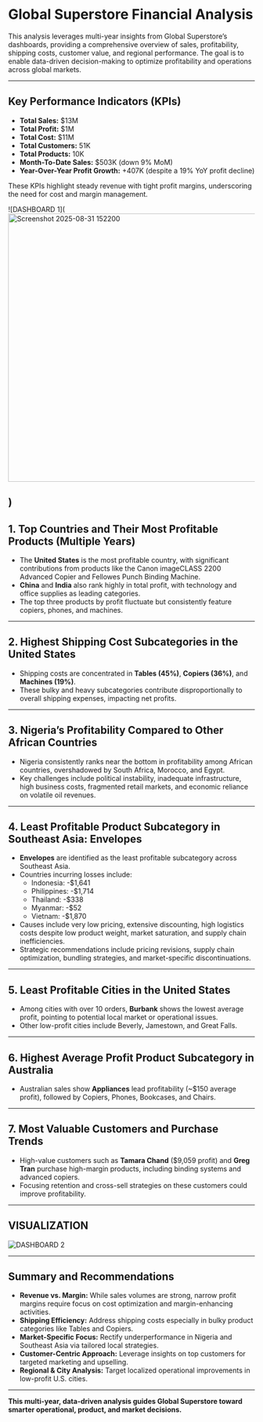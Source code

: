 # Global Superstore Financial Analysis

This analysis leverages multi-year insights from Global Superstore’s dashboards, providing a comprehensive overview of sales, profitability, shipping costs, customer value, and regional performance. The goal is to enable data-driven decision-making to optimize profitability and operations across global markets.

---

## Key Performance Indicators (KPIs)

- **Total Sales:** $13M  
- **Total Profit:** $1M  
- **Total Cost:** $11M  
- **Total Customers:** 51K  
- **Total Products:** 10K  
- **Month-To-Date Sales:** $503K (down 9% MoM)  
- **Year-Over-Year Profit Growth:** +407K (despite a 19% YoY profit decline)  

These KPIs highlight steady revenue with tight profit margins, underscoring the need for cost and margin management.

![DASHBOARD 1](<img width="868" height="547" alt="Screenshot 2025-08-31 152200" src="https://github.com/user-attachments/assets/2d27df5b-82c6-44e1-90f0-51238465ce70" />

)
---

## 1. Top Countries and Their Most Profitable Products (Multiple Years)

- The **United States** is the most profitable country, with significant contributions from products like the Canon imageCLASS 2200 Advanced Copier and Fellowes Punch Binding Machine.
- **China** and **India** also rank highly in total profit, with technology and office supplies as leading categories.
- The top three products by profit fluctuate but consistently feature copiers, phones, and machines.

---

## 2. Highest Shipping Cost Subcategories in the United States

- Shipping costs are concentrated in **Tables (45%)**, **Copiers (36%)**, and **Machines (19%)**.
- These bulky and heavy subcategories contribute disproportionally to overall shipping expenses, impacting net profits.

---

## 3. Nigeria’s Profitability Compared to Other African Countries

- Nigeria consistently ranks near the bottom in profitability among African countries, overshadowed by South Africa, Morocco, and Egypt.
- Key challenges include political instability, inadequate infrastructure, high business costs, fragmented retail markets, and economic reliance on volatile oil revenues.

---

## 4. Least Profitable Product Subcategory in Southeast Asia: Envelopes

- **Envelopes** are identified as the least profitable subcategory across Southeast Asia.
- Countries incurring losses include:
  - Indonesia: -$1,641
  - Philippines: -$1,714
  - Thailand: -$338
  - Myanmar: -$52
  - Vietnam: -$1,870
- Causes include very low pricing, extensive discounting, high logistics costs despite low product weight, market saturation, and supply chain inefficiencies.
- Strategic recommendations include pricing revisions, supply chain optimization, bundling strategies, and market-specific discontinuations.

---

## 5. Least Profitable Cities in the United States

- Among cities with over 10 orders, **Burbank** shows the lowest average profit, pointing to potential local market or operational issues.
- Other low-profit cities include Beverly, Jamestown, and Great Falls.

---

## 6. Highest Average Profit Product Subcategory in Australia

- Australian sales show **Appliances** lead profitability (~$150 average profit), followed by Copiers, Phones, Bookcases, and Chairs.

---

## 7. Most Valuable Customers and Purchase Trends

- High-value customers such as **Tamara Chand** ($9,059 profit) and **Greg Tran** purchase high-margin products, including binding systems and advanced copiers.
- Focusing retention and cross-sell strategies on these customers could improve profitability.


---

## VISUALIZATION

![DASHBOARD 2](<img width="986" height="491" alt="Screenshot 2025-09-04 181046" src="https://github.com/user-attachments/assets/cb86095b-c0ec-4e57-a170-649d096c0e83" />)

---

## Summary and Recommendations

- **Revenue vs. Margin:** While sales volumes are strong, narrow profit margins require focus on cost optimization and margin-enhancing activities.
- **Shipping Efficiency:** Address shipping costs especially in bulky product categories like Tables and Copiers.
- **Market-Specific Focus:** Rectify underperformance in Nigeria and Southeast Asia via tailored local strategies.
- **Customer-Centric Approach:** Leverage insights on top customers for targeted marketing and upselling.
- **Regional & City Analysis:** Target localized operational improvements in low-profit U.S. cities.

---

**This multi-year, data-driven analysis guides Global Superstore toward smarter operational, product, and market decisions.**
